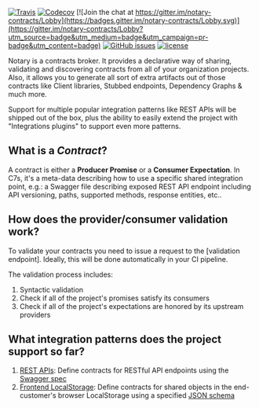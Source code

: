 [![Travis](https://img.shields.io/travis/omarahm/notary.svg?style=flat-square)](https://travis-ci.org/omarahm/notary) [![Codecov](https://img.shields.io/codecov/c/github/omarahm/notary.svg?style=flat-square)](https://codecov.io/gh/omarahm/notary) [![Join the chat at https://gitter.im/notary-contracts/Lobby](https://badges.gitter.im/notary-contracts/Lobby.svg)](https://gitter.im/notary-contracts/Lobby?utm_source=badge&utm_medium=badge&utm_campaign=pr-badge&utm_content=badge) [![GitHub issues](https://img.shields.io/github/issues/omarahm/notary.svg?style=flat-square)](https://github.com/omarahm/notary/issues) [![license](https://img.shields.io/github/license/omarahm/notary.svg?style=flat-square)](https://github.com/omarahm/notary/blob/master/LICENSE) 

Notary is a contracts broker. It provides a declarative way of sharing, validating and discovering contracts from all of your organization projects. Also, it allows you to generate all sort of extra artifacts out of those contracts like Client libraries, Stubbed endpoints, Dependency Graphs & much more.

Support for multiple popular integration patterns like REST APIs will be shipped out of the box, plus the ability to easily extend the project with "Integrations plugins" to support even more patterns.

## What is a *Contract*?

A contract is either a **Producer Promise** or a **Consumer Expectation**. In C7s, it's a meta-data describing how to use a specific shared integration point, e.g.: a Swagger file describing exposed REST API endpoint including API versioning, paths, supported methods, response entities, etc..

## How does the provider/consumer validation work?
To validate your contracts you need to issue a request to the [validation endpoint]. Ideally, this will be done automatically in your CI pipeline.

The validation process includes:

1. Syntactic validation
1. Check if all of the project's promises satisfy its consumers
1. Check if all of the project's expectations are honored by its upstream providers

## What integration patterns does the project support so far?
1. [REST APIs](src/contracts/integrations/rest/README.md): Define contracts for RESTful API endpoints using the [Swagger spec](http://swagger.io/specification/)
1. [Frontend LocalStorage](src/contracts/integrations/localstorage/README.md): Define contracts for shared objects in the end-customer's browser LocalStorage using a specified [JSON schema](http://json-schema.org/)

